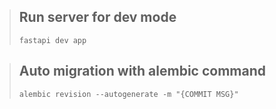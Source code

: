 > ## Run server for dev mode
> ```shell
> fastapi dev app
> ```

> ## Auto migration with alembic command
> ```shell
> alembic revision --autogenerate -m "{COMMIT MSG}"
> ```
